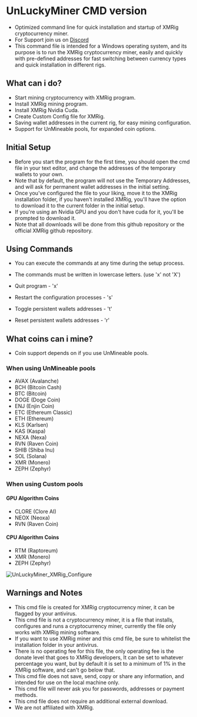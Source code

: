 # UnLuckyMiner CMD version
- Optimized command line for quick installation and startup of XMRig cryptocurrency miner.
- For Support join us on [Discord](https://discord.gg/gtH9nkGrHu)
- This command file is intended for a Windows operating system, and its purpose is to run the XMRig cryptocurrency miner, easily and quickly with pre-defined addresses for fast switching between currency types and quick installation in different rigs.

## What can i do?
- Start mining cryptocurrency with XMRig program.
- Install XMRig mining program.
- Install XMRig Nvidia Cuda.
- Create Custom Config file for XMRig.
- Saving wallet addresses in the current rig, for easy mining configuration.
- Support for UnMineable pools, for expanded coin options.

## Initial Setup
- Before you start the program for the first time, you should open the cmd file in your text editor, and change the addresses of the temporary wallets to your own.
- Note that by default, the program will not use the Temporary Addresses, and will ask for permanent wallet addresses in the initial setting.
- Once you've configured the file to your liking, move it to the XMRig installation folder, if you haven't installed XMRig, you'll have the option to download it to the current folder in the initial setup.
- If you're using an Nvidia GPU and you don't have cuda for it, you'll be prompted to download it.
- Note that all downloads will be done from this github repository or the official XMRig github repository.

## Using Commands
- You can execute the commands at any time during the setup process.
- The commands must be written in lowercase letters. (use 'x' not 'X')
  
- Quit program - 'x'
- Restart the configuration processes - 's'
- Toggle persistent wallets addresses - 't'
- Reset persistent wallets addresses - 'r'

## What coins can i mine?
- Coin support depends on if you use UnMineable pools.
### When using UnMineable pools
- AVAX (Avalanche)
- BCH (Bitcoin Cash)
- BTC (Bitcoin)
- DOGE (Doge Coin)
- ENJ (Enjin Coin)
- ETC (Ethereum Classic)
- ETH (Ethereum)
- KLS (Karlsen)
- KAS (Kaspa)
- NEXA (Nexa)
- RVN (Raven Coin)
- SHIB (Shiba Inu)
- SOL (Solana)
- XMR (Monero)
- ZEPH (Zephyr)
### When using Custom pools
#### GPU Algorithm Coins
- CLORE (Clore AI)
- NEOX (Neoxa)
- RVN (Raven Coin)
#### CPU Algorithm Coins
- RTM (Raptoreum)
- XMR (Monero)
- ZEPH (Zephyr)

![UnLuckyMiner_XMRig_Configure](https://github.com/UnLuckyLust/UnLuckyMiner/assets/104845736/8909c455-8349-4ff1-99fb-fabcf0c6fdb9)

## Warnings and Notes
- This cmd file is created for XMRig cryptocurrency miner, it can be flagged by your antivirus.
- This cmd file is not a cryptocurrency miner, it is a file that installs, configures and runs a cryptocurrency miner, currently the file only works with XMRig mining software.
- If you want to use XMRig miner and this cmd file, be sure to whitelist the installation folder in your antivirus.
- There is no operating fee for this file, the only operating fee is the donate level that goes to XMRig developers, It can be set to whatever percentage you want, but by default it is set to a minimum of 1% in the XMRig software, and can't go below that.
- This cmd file does not save, send, copy or share any information, and intended for use on the local machine only.
- This cmd file will never ask you for passwords, addresses or payment methods.
- This cmd file does not require an additional external download.
- We are not affiliated with XMRig.
